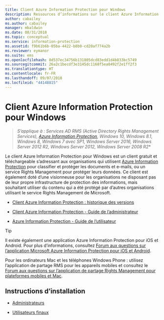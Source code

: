 ```yaml
---
title: Client Azure Information Protection pour Windows
description: Ressources d’informations sur le client Azure Information Protection pour Windows. Ce client gratuit et téléchargeable s’adresse aux organisations qui souhaitent classifier et protéger les documents et les e-mails.
author: cabailey
ms.author: cabailey
manager: mbaldwin
ms.date: 08/31/2018
ms.topic: conceptual
ms.service: information-protection
ms.assetid: f9b61b6b-05ba-4422-b8b0-cd20af774a2b
ms.reviewer: eymanor
ms.suite: ems
ms.openlocfilehash: 8d537ec34756b131805dcd83edd1d4b833bc5749
ms.sourcegitcommit: 26a2c1becdf3e3145dc1168f5ea8492f2e1ff2f3
ms.translationtype: HT
ms.contentlocale: fr-FR
ms.lasthandoff: 09/07/2018
ms.locfileid: "44148815"
---
```

# <a name="azure-information-protection-client-for-windows"></a>Client Azure Information Protection pour Windows

>*S’applique à : Services AD RMS (Active Directory Rights Management Services), [Azure Information Protection](https://azure.microsoft.com/pricing/details/information-protection), Windows 10, Windows 8.1, Windows 8, Windows 7 avec SP1, Windows Server 2016, Windows Server 2012 R2, Windows Server 2012, Windows Server 2008 R2**

Le client Azure Information Protection pour Windows est un client gratuit et téléchargeable s’adressant aux organisations qui utilisent [Azure Information Protection](../what-is-information-protection.md) pour classifier et protéger les documents et e-mails, ou un service Rights Management pour protéger leurs données. Ce client est également doté d’une visionneuse pour les organisations ne disposant pas de leur propre infrastructure de protection des informations, mais souhaitant utiliser du contenu qui a été protégé par d’autres organisations utilisant le service Rights Management de Microsoft.

- [Client Azure Information Protection : historique des versions](client-version-release-history.md)

- [Client Azure Information Protection - Guide de l’administrateur](client-admin-guide.md)

- [Azure Information Protection - Guide de l’utilisateur](client-user-guide.md)

> [!TIP]
> Il existe également une application Azure Information Protection pour iOS et Android. Pour plus d’informations, consultez [Forum aux questions sur l’application Microsoft Azure Information Protection pour iOS et Android](mobile-app-faq.md ).
> 
> Pour les ordinateurs Mac et les téléphones Windows Phone : utilisez l’application de partage RMS pour les appareils mobiles et consultez le [Forum aux questions sur l’application de partage Rights Management pour plateformes mobiles et Mac](http://technet.microsoft.com/dn451248).

## <a name="install-instructions"></a>Instructions d’installation

- [Administrateurs](client-admin-guide-install.md)

- [Utilisateurs finaux](install-client-app.md)



